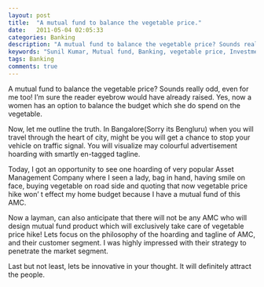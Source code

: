 ```yaml
---
layout: post
title:  "A mutual fund to balance the vegetable price."
date:   2011-05-04 02:05:33
categories: Banking
description: "A mutual fund to balance the vegetable price? Sounds really odd, even for me too!"
keywords: "Sunil Kumar, Mutual fund, Banking, vegetable price, Investment"
tags: Banking
comments: true
---
```

A mutual fund to balance the vegetable price? Sounds really odd, even for me too!
I’m sure the reader eyebrow would have already raised. Yes, now a women has an option to balance the budget which she do spend on the vegetable.

Now, let me outline the truth. In Bangalore(Sorry its Bengluru) when you will travel through the heart of city, might be you will get a chance to stop your vehicle on traffic signal. You will visualize may colourful advertisement hoarding with smartly en-tagged tagline.

Today, I got an opportunity to see one hoarding of very popular Asset Management Company where I seen a lady, bag in hand, having smile on face, buying vegetable on road side and quoting that now vegetable price hike won’ t effect my home budget because I have a mutual fund of this AMC.

Now a layman, can also anticipate that there will not be any AMC who will design mutual fund product which will exclusively take care of vegetable price hike! Lets focus on the philosophy of the hoarding and tagline of AMC, and their customer segment. I was highly impressed with their strategy to penetrate the market segment.

Last but not least, lets be innovative in your thought. It will definitely attract the people.
